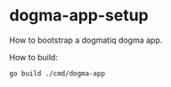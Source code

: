 # dogma-app-setup
How to bootstrap a dogmatiq dogma app.

How to build:
```
go build ./cmd/dogma-app
```
